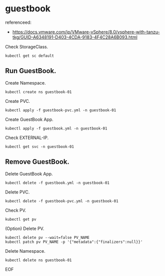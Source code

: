 # guestbook

referenceed:
- https://docs.vmware.com/jp/VMware-vSphere/8.0/vsphere-with-tanzu-tkg/GUID-A6348191-D403-4CDA-9183-4F4C28A6B093.html

Check StorageClass.
```
kubectl get sc default
```

## Run GuestBook.

Create Namespace.
```
kubectl create ns guestbook-01
```

Create PVC.
```
kubectl apply -f guestbook-pvc.yml -n guestbook-01
```

Create GuestBook App.
```
kubectl apply -f guestbook.yml -n guestbook-01
```

Check EXTERNAL-IP.
```
kubectl get svc -n guestbook-01
```

## Remove GuestBook.

Delete GuestBook App.
```
kubectl delete -f guestbook.yml -n guestbook-01
```

Delete PVC.
```
kubectl delete -f guestbook-pvc.yml -n guestbook-01
```

Check PV.

```
kubectl get pv
```

(Option) Delete PV.
```
kubectl delete pv --wait=false PV_NAME
kubectl patch pv PV_NAME -p '{"metadata":{"finalizers":null}}'
```

Delete Namespace.
```
kubectl delete ns guestbook-01
```

EOF
